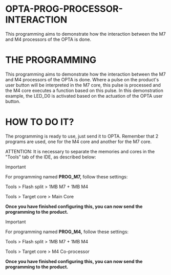 # OPTA-PROG-PROCESSOR-INTERACTION
This programming aims to demonstrate how the interaction between the M7 and M4 processors of the OPTA is done.


# THE PROGRAMMING
This programming aims to demonstrate how the interaction between the M7 and M4 processors of the OPTA is done. Where a pulse on the product's user button will be interpreted in the M7 core, this pulse is processed and the M4 core executes a function based on this pulse. In this demonstration example, the LED_D0 is activated based on the actuation of the OPTA user button.

# HOW TO DO IT?
The programming is ready to use, just send it to OPTA. Remember that 2 programs are used, one for the M4 core and another for the M7 core.

ATTENTION:
It is necessary to separate the memories and cores in the "Tools" tab of the IDE, as described below:

> [!IMPORTANT]
> For programming named **PROG_M7,** follow these settings:
> 
> Tools > Flash split > 1MB M7 + 1MB M4
> 
> Tools > Target core > Main Core
>
> **Once you have finished configuring this, you can now send the programming to the product.**


> [!IMPORTANT]
> For programming named **PROG_M4,** follow these settings:
> 
> Tools > Flash split > 1MB M7 + 1MB M4
> 
> Tools > Target core > M4 Co-processor
>
> **Once you have finished configuring this, you can now send the programming to the product.**
